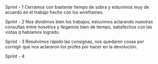 Sprint - 1
Cerramos con bastante tiempo de sobra y estuvimos muy de acuerdo en el trabajo hecho con los wireframes.

Sprint - 2
Nos dividimos bien los trabajos, estuvimos aclarando nuestras consultas entre nosotros y llegamos bien de tiempo, satisfechos con las vistas q habíamos logrado.

Sprint - 3
Resolvimos rápido las consignas, nos quedaron cosas por corregir que nos aclararon los profes por hacer en la devolución.

Sprint - 4 